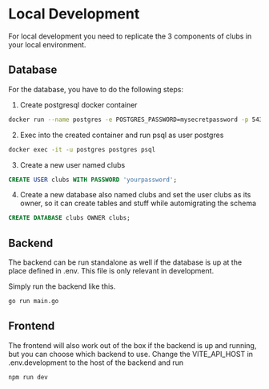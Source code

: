 # Local Development

For local development you need to replicate the 3 components of clubs in your local environment.

## Database

For the database, you have to do the following steps:

1. Create postgresql docker container
```bash
docker run --name postgres -e POSTGRES_PASSWORD=mysecretpassword -p 5432:5432 -d postgres:latest
```

2. Exec into the created container and run psql as user postgres
```bash
docker exec -it -u postgres postgres psql
```

3. Create a new user named clubs
```sql
CREATE USER clubs WITH PASSWORD 'yourpassword';
```

4. Create a new database also named clubs and set the user clubs as its owner, so it can create tables and stuff while automigrating the schema
```sql
CREATE DATABASE clubs OWNER clubs;
```

## Backend

The backend can be run standalone as well if the database is up at the place defined in .env. This file is only relevant in development.

Simply run the backend like this.
```bash
go run main.go
```

## Frontend

The frontend will also work out of the box if the backend is up and running, but you can choose which backend to use. Change the VITE_API_HOST in .env.development to the host of the backend and run

```bash
npm run dev
```